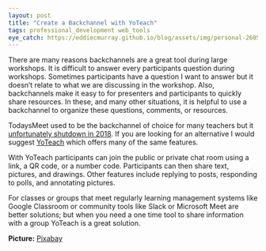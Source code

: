 ```yaml
---
layout: post
title: "Create a Backchannel with YoTeach"
tags: professional_development web_tools
eye_catch: https://eddiecmurray.github.io/blog/assets/img/personal-260579_1280.jpg
---
```


There are many reasons backchannels are a great tool during large workshops.  It is difficult to answer every participants question during workshops.  Sometimes participants have a question I want to answer but it doesn’t relate to what we are discussing in the workshop.  Also, backchannels make it easy to for presenters and participants to quickly share resources.  In these, and many other situations, it is helpful to use a backchannel to organize these questions, comments, or resources.

<!--more-->

TodaysMeet used to be the backchannel of choice for many teachers but it [unfortunately shutdown in 2018](https://web.archive.org/web/20180621212521/http://blog.todaysmeet.com:80/farewell/).  If you are looking for an alternative I would suggest [YoTeach](https://yoteachapp.com/) which offers many of the same features.

With YoTeach participants can join the public or private chat room using a link, a QR code, or a number code.  Participants can then share text, pictures, and drawings.  Other features include replying to posts, responding to polls, and annotating pictures.

For classes or groups that meet regularly learning management systems like Google Classroom or community tools like Slack or Microsoft Meet are better solutions; but when you need a one time tool to share information with a group YoTeach is a great solution.

**Picture:** [Pixabay](https://pixabay.com/illustrations/personal-person-group-laptop-260579/)
